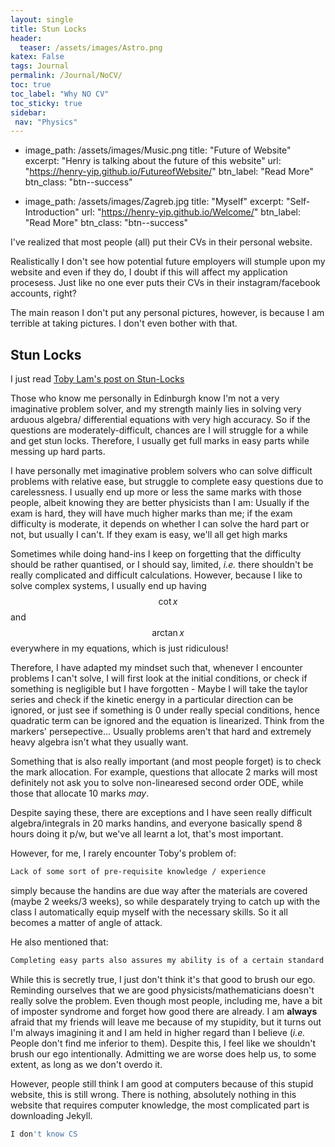 ```yaml
---
layout: single
title: Stun Locks
header:
  teaser: /assets/images/Astro.png
katex: False
tags: Journal
permalink: /Journal/NoCV/
toc: true
toc_label: "Why NO CV"
toc_sticky: true
sidebar:
 nav: "Physics"
---
```

  - image_path: /assets/images/Music.png
    title: "Future of Website"
    excerpt: "Henry is talking about the future of this website"
    url: "https://henry-yip.github.io/FutureofWebsite/"
    btn_label: "Read More"
    btn_class: "btn--success"  

   - image_path: /assets/images/Zagreb.jpg
    title: "Myself"
    excerpt: "Self-Introduction"
    url: "https://henry-yip.github.io/Welcome/"
    btn_label: "Read More"
    btn_class: "btn--success"   
    
I've realized that most people (all) put their CVs in their personal website. 

Realistically I don't see how potential future employers will stumple upon my website and even if they do, I doubt if this will affect my application procesess. Just like no one ever puts their CVs in their instagram/facebook accounts, right?

The main reason I don't put any personal pictures, however, is because I am terrible at taking pictures. I don't even bother with that. 


## Stun Locks

I just read [Toby Lam's post on Stun-Locks](https://tobylam.xyz/2023/01/11/stunlock.html)

Those who know me personally in Edinburgh know I'm not a very imaginative problem solver, and my strength mainly lies in solving very arduous algebra/ differential equations with very high accuracy. So if the questions are moderately-difficult, chances are I will struggle for a while and get stun locks. Therefore, I usually get full marks in easy parts while messing up hard parts. 

I have personally met imaginative problem solvers who can solve difficult problems with relative ease, but struggle to complete easy questions due to carelessness. I usually end up more or less the same marks with those people, albeit knowing they are better physicists than I am: Usually if the exam is hard, they will have much higher marks than me; if the exam difficulty is moderate, it depends on whether I can solve the hard part or not, but usually I can't. If they exam is easy, we'll all get high marks

Sometimes while doing hand-ins I keep on forgetting that the difficulty should be rather quantised, or I should say, limited, *i.e.* there shouldn't be really complicated and difficult calculations. However, because I like to solve complex systems, I usually end up having $$\cot x$$ and $$\arctan x$$ everywhere in my equations, which is just ridiculous!

Therefore, I have adapted my mindset such that, whenever I encounter problems I can't solve, I will first look at the initial conditions, or check if something is negligible but I have forgotten - Maybe I will take the taylor series and check if the kinetic energy in a particular direction can be ignored, or just see if something is 0 under really special conditions, hence quadratic term can be ignored and the equation is linearized. Think from the markers' persepective... Usually problems aren't that hard and extremely heavy algebra isn't what they usually want. 

Something that is also really important (and most people forget) is to check the mark allocation. For example, questions that allocate 2 marks will most definitely not ask you to solve non-linearesed second order ODE, while those that allocate 10 marks *may*. 

Despite saying these, there are exceptions and I have seen really difficult algebra/integrals in 20 marks handins, and everyone basically spend 8 hours doing it p/w, but we've all learnt a lot, that's most important. 

However, for me, I rarely encounter Toby's problem of:
```bash
Lack of some sort of pre-requisite knowledge / experience
```
simply because the handins are due way after the materials are covered (maybe 2 weeks/3 weeks), so while desparately trying to catch up with the class I automatically equip myself with the necessary skills. So it all becomes a matter of angle of attack.

He also mentioned that:

```bash
Completing easy parts also assures my ability is of a certain standard at least.
```

While this is secretly true, I just don't think it's that good to brush our ego. Reminding ourselves that we are good physicists/mathematicians doesn't really solve the problem. Even though most people, including me, have a bit of imposter syndrome and forget how good there are already. I am **always** afraid that my friends will leave me because of my stupidity, but it turns out I'm always imagining it and I am held in higher regard than I believe (*i.e.* People don't find me inferior to them). Despite this, I feel like we shouldn't brush our ego intentionally. Admitting we are worse does help us, to some extent, as long as we don't overdo it. 

However, people still think I am good at computers because of this stupid website, this is still wrong. There is nothing, absolutely nothing in this website that requires computer knowledge, the most complicated part is downloading Jekyll.

```bash
I don't know CS
```






